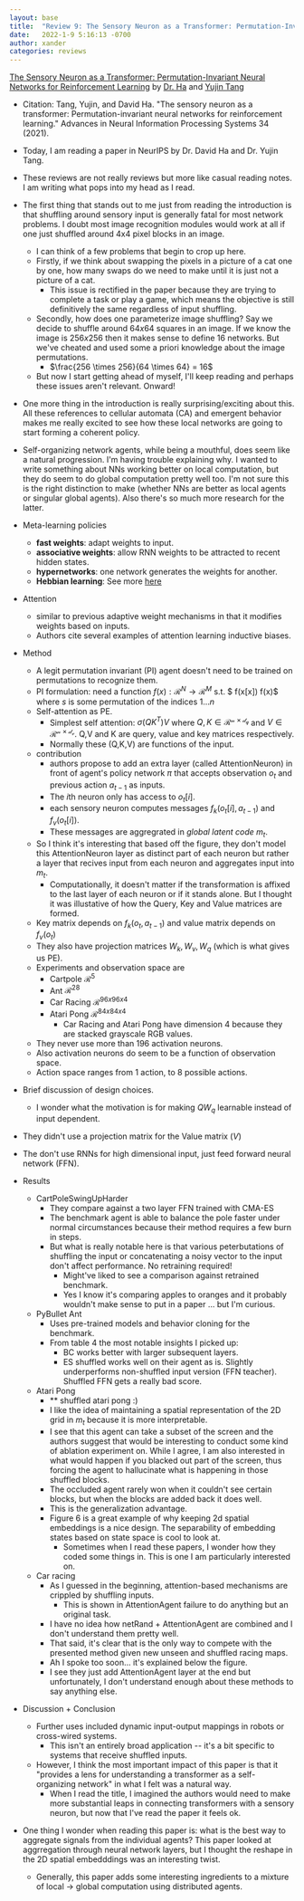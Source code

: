 ```yaml
---
layout: base
title:  "Review 9: The Sensory Neuron as a Transformer: Permutation-Invariant Neural Networks for Reinforcement Learning"
date:   2022-1-9 5:16:13 -0700
author: xander
categories: reviews
---
```




[The Sensory Neuron as a Transformer: Permutation-Invariant Neural Networks for Reinforcement Learning](https://arxiv.org/pdf/2109.02869.pdf) by [Dr. Ha](https://otoro.net/ml/) and [Yujin Tang](https://www.linkedin.com/in/yujin-tang-98b3ab5a/?originalSubdomain=jp)

- Citation: Tang, Yujin, and David Ha. "The sensory neuron as a transformer: Permutation-invariant neural networks for reinforcement learning." Advances in Neural Information Processing Systems 34 (2021).

- Today, I am reading a paper in NeurIPS by Dr. David Ha and Dr. Yujin Tang. 
- These reviews are not really reviews but more like casual reading notes. I am writing what pops into my head as I read.
- The first thing that stands out to me just from reading the introduction is that shuffling around sensory input is generally fatal for most network problems. I doubt most image recognition modules would work at all if one just shuffled around 4x4 pixel blocks in an image. 
    - I can think of a few problems that begin to crop up here.
    - Firstly, if we think about swapping the pixels in a picture of a cat one by one, how many swaps do we need to make until it is just not a picture of a cat.
        - This issue is rectified in the paper because they are trying to complete a task or play a game, which means the objective is still definitively the same regardless of input shuffling.
    - Secondly, how does one parameterize image shuffling? Say we decide to shuffle around $64 x 64$ squares in an image. If we know the image is $256 x 256$ then it makes sense to define $16$ networks. But we've cheated and used some a priori knowledge about the image permutations.
        - $\frac{256 \times 256}{64 \times 64} = 16$
    - But now I start getting ahead of myself, I'll keep reading and perhaps these issues aren't relevant. Onward!
- One more thing in the introduction is really surprising/exciting about this. All these references to cellular automata (CA) and emergent behavior makes me really excited to see how these local networks are going to start forming a coherent policy.
- Self-organizing network agents, while being a mouthful, does seem like a natural progression. I'm having trouble explaining why. I wanted to write something about NNs working better on local computation, but they do seem to do global computation pretty well too. I'm not sure this is the right distinction to make (whether NNs are better as local agents or singular global agents). Also there's so much more research for the latter.
- Meta-learning policies
    - **fast weights**: adapt weights to input.
    - **associative weights**: allow RNN weights to be attracted to recent hidden states.
    - **hypernetworks**: one network generates the weights for another.
    - **Hebbian learning**: See more [here](https://arxiv.org/abs/2002.10585)
- Attention
    - similar to previous adaptive weight mechanisms in that it modifies weights based on inputs.
    - Authors cite several examples of attention learning inductive biases.
- Method
    - A legit permutation invariant (PI) agent doesn't need to be trained on permutations to recognize them.
    - PI formulation: need a function $f(x): \mathcal{R}^N \longrightarrow \mathcal{R}^M$ s.t. $ f(x[x]) f(x)$ where $s$ is some permutation of the indices ${1 ... n}$
    - Self-attention as PE.
        - Simplest self attention: $\sigma(QK^T)V$ where $Q,K \in \mathcal{R^{n\times d_{q}}}$ and $V \in \mathcal{R^{n\times d_{v}}}$. Q,V and K are query, value and key matrices respectively.
        - Normally these (Q,K,V) are functions of the input.
    - contribution
        - authors propose to add an extra layer (called AttentionNeuron) in front of agent's policy network $\pi$ that accepts observation $o_t$ and previous action $a_{t-1}$ as inputs.
        - The $i$th neuron only has access to $o_t[i]$.
        - each sensory neuron computes messages $f_k(o_t[i], a_{t-1})$ and $f_v(o_t[i])$.
        - These messages are aggregrated in _global latent code_ $m_t$.
    - So I think it's interesting that based off the figure, they don't model this AttentionNeuron layer as distinct part of each neuron but rather a layer that recives input from each neuron and aggregates input into $m_t$.
        - Computationally, it doesn't matter if the transformation is affixed to the last layer of each neuron or if it stands alone. But I thought it was illustative of how the Query, Key and Value matrices are formed.
    - Key matrix depends on $f_k(o_t, a_{t-1})$ and value matrix depends on $f_v(o_t)$
    - They also have projection matrices $W_k, W_v, W_q$ (which is what gives us PE). 
    - Experiments and observation space are
        - Cartpole $\mathcal R^5$
        -  Ant $\mathcal R^28$
        - Car Racing $\mathcal R^{96x96x4}$
        - Atari Pong $\mathcal R^{84x84x4}$
            - Car Racing and Atari Pong have dimension $4$ because they are stacked grayscale RGB values.
    - They never use more than 196 activation neurons.
    - Also activation neurons do seem to be a function of observation space.
    - Action space ranges from 1 action, to 8 possible actions.
- Brief discussion of design choices.
    - I wonder what the motivation is for making $QW_q$ learnable instead of input dependent.
- They didn't use a projection matrix for the Value matrix ($V$)
- The don't use RNNs for high dimensional input, just feed forward neural network (FFN).
- Results
    - CartPoleSwingUpHarder
        - They compare against a two layer FFN trained with CMA-ES
        - The benchmark agent is able to balance the pole faster under normal circumstances because their method requires a few burn in steps.
        - But what is really notable here is that various peterbutations of shuffling the input or concatenating a noisy vector to the input don't affect performance. No retraining required!
            - Might've liked to see a comparison against retrained benchmark.
            - Yes I know it's comparing apples to oranges and it probably wouldn't make sense to put in a paper ... but I'm curious.
    - PyBullet Ant
        - Uses pre-trained models and behavior cloning for the benchmark.
        - From table 4 the most notable insights I picked up:
            - BC works better with larger subsequent layers.
            - ES shuffled works well on their agent as is. Slightly underperforms non-shuffled input version (FFN teacher). Shuffled FFN gets a really bad score.
    - Atari Pong
        - ** shuffled atari pong :)
        - I like the idea of maintaining a spatial representation of the 2D grid in $m_t$ because it is more interpretable.
        - I see that this agent can take a subset of the screen and the authors suggest that would be interesting to conduct some kind of ablation experiment on. While I agree, I am also interested in what would happen if you blacked out part of the screen, thus forcing the agent to hallucinate what is happening in those shuffled blocks.
         - The occluded agent rarely won when it couldn't see certain blocks, but when the blocks are added back it does well.
        - This is the generalization advantage.
        - Figure 6 is a great example of why keeping 2d spatial embeddings is a nice design. The separability of embedding states based on state space is cool to look at.
            - Sometimes when I read these papers, I wonder how they coded some things in. This is one I am particularly interested on. 
    - Car racing
        - As I guessed in the beginning, attention-based mechanisms are crippled by shuffling inputs.
            - This is shown in AttentionAgent failure to do anything but an original task.
        - I have no idea how netRand + AttentionAgent are combined and I don't understand them pretty well.
        - That said, it's clear that is the only way to compete with the presented method given new unseen and shuffled racing maps.
        - Ah I spoke too soon... it's explained below the figure.
        - I see they just add AttentionAgent layer at the end but unfortunately, I don't understand enough about these methods to say anything else.
- Discussion + Conclusion
    - Further uses included dynamic input-output mappings in robots or cross-wired systems.
        - This isn't an entirely broad application -- it's a bit specific to systems that receive shuffled inputs. 
    - However, I think the most important impact of this paper is that it "provides a lens for understanding a transformer as a self-organizing network" in what I felt was a natural way.
        - When I read the title, I imagined the authors would need to make more substantial leaps in connecting transformers with a sensory neuron, but now that I've read the paper it feels ok.
- One thing I wonder when reading this paper is: what is the best way to aggregate signals from the individual agents? This paper looked at aggrregation through neural network layers, but I thought the reshape in the 2D spatial embedddings was an interesting twist.
    - Generally, this paper adds some interesting ingredients to a mixture of local -> global computation using distributed agents.